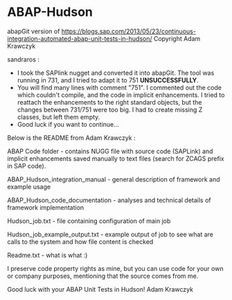 # ABAP-Hudson
abapGit version of https://blogs.sap.com/2013/05/23/continuous-integration-automated-abap-unit-tests-in-hudson/ 
Copyright Adam Krawczyk

sandraros :

* I took the SAPlink nugget and converted it into abapGit. The tool was running in 731, and I tried to adapt it to 751 **UNSUCCESSFULLY**.
* You will find many lines with comment "751". I commented out the code which couldn't compile, and the code in implicit enhancements. I tried to reattach the enhancements to the right standard objects, but the changes between 731/751 were too big. I had to create missing Z classes, but left them empty.
* Good luck if you want to continue...


Below is the README from Adam Krawczyk :


ABAP Code folder - contains NUGG file with source code (SAPLink) and implicit enhancements saved manually to text files (search for ZCAGS prefix in SAP code).

ABAP_Hudson_integration_manual - general description of framework and example usage

ABAP_Hudson_code_documentation - analyses and technical details of framework implementation

Hudson_job.txt - file containing configuration of main job

Hudson_job_example_output.txt - example output of job to see what are calls to the system and how file content is checked

Readme.txt - what is what :)

I preserve code property rights as mine, but you can use code for your own or company purposes, mentioning that the source comes from me.

Good luck with your ABAP Unit Tests in Hudson!
Adam Krawczyk

